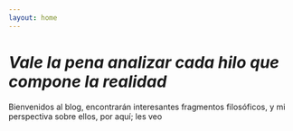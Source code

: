 ```yaml
---
layout: home
---
```


# *Vale la pena analizar cada hilo que compone la realidad*

Bienvenidos al blog, encontrarán interesantes fragmentos filosóficos, y mi perspectiva sobre ellos, por aquí; les veo
